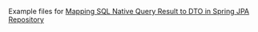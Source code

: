 Example files for [Mapping SQL Native Query Result to DTO in Spring JPA Repository](http://java.sbyai.com/2023/09/mapping-sql-native-query-result-to-dto.html)